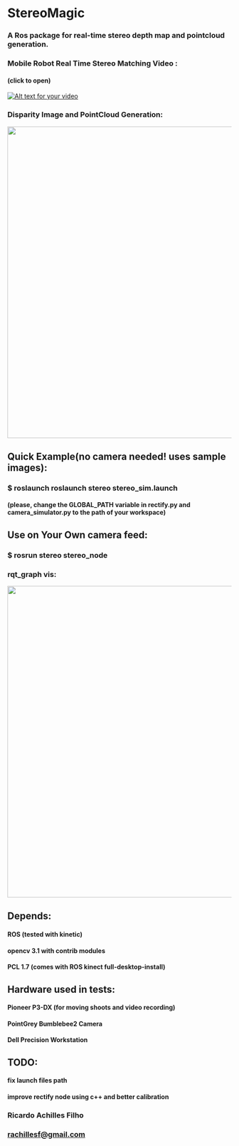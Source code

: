 # StereoMagic
### A Ros package for real-time stereo depth map and pointcloud generation.
###
### Mobile Robot Real Time Stereo Matching Video :
#### (click to open)
[![Alt text for your video](http://img.youtube.com/vi/ZUinHSjUZNM/0.jpg)](https://www.youtube.com/watch?v=ZUinHSjUZNM)

### Disparity Image and PointCloud Generation:
<img src="https://s18.postimg.org/xfvf89nrt/imagem_pointcloud2.png" width="700"/>

## Quick Example(no camera needed! uses sample images):
### $ roslaunch roslaunch stereo stereo_sim.launch
#### (please, change the GLOBAL_PATH variable in rectify.py and camera_simulator.py to the path of your workspace)


## Use on Your Own camera feed:
### $ rosrun stereo stereo_node
###
### rqt_graph vis:
<img src="https://s13.postimg.org/70otej1av/node_graph.png" width="700"/>



## Depends:
#### ROS (tested with kinetic)
#### opencv 3.1 with contrib modules
#### PCL 1.7 (comes with ROS kinect full-desktop-install)

## Hardware used in tests:
#### Pioneer P3-DX (for moving shoots and video recording)
#### PointGrey Bumblebee2 Camera
#### Dell Precision Workstation

## TODO:
#### fix launch files path
#### improve rectify node using c++ and better calibration
####


### Ricardo Achilles Filho
### rachillesf@gmail.com
